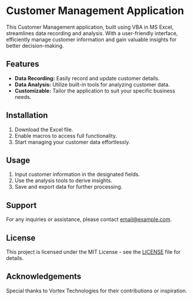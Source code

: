# Customer Management Application

This Customer Management application, built using VBA in MS Excel, streamlines data recording and analysis. With a user-friendly interface, efficiently manage customer information and gain valuable insights for better decision-making.

## Features

- **Data Recording:** Easily record and update customer details.
- **Data Analysis:** Utilize built-in tools for analyzing customer data.
- **Customizable:** Tailor the application to suit your specific business needs.

## Installation

1. Download the Excel file.
2. Enable macros to access full functionality.
3. Start managing your customer data effortlessly.

## Usage

1. Input customer information in the designated fields.
2. Use the analysis tools to derive insights.
3. Save and export data for further processing.

## Support

For any inquiries or assistance, please contact [email@example.com](mailto:email@example.com).

## License

This project is licensed under the MIT License - see the [LICENSE](LICENSE) file for details.

## Acknowledgements

Special thanks to Vortex Technologies for their contributions or inspiration.
